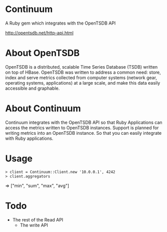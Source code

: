 # Continuum
A Ruby gem which integrates with the OpenTSDB API

http://opentsdb.net/http-api.html

# About OpenTSDB
OpenTSDB is a distributed, scalable Time Series Database (TSDB) written on top of HBase. OpenTSDB was written to address a common need: store, index and serve metrics collected from computer systems (network gear, operating systems, applications) at a large scale, and make this data easily accessible and graphable.

# About Continuum
Continuum integrates with the OpenTSDB API so that Ruby Applications can access the metrics written to OpenTSDB instances. Support is planned for writing metrics into an OpenTSDB instance. So that you can easily integrate with Ruby applications.

# Usage

	> client = Continuum::Client.new '10.0.0.1', 4242
	> client.aggregators
  => ["min", "sum", "max", "avg"]

# Todo
  * The rest of the Read API
	* The write API

